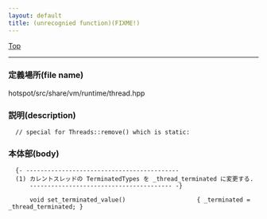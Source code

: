 ```yaml
---
layout: default
title: (unrecognied function)(FIXME!)
---
```

[Top](../index.html)

--- 
### 定義場所(file name)
hotspot/src/share/vm/runtime/thread.hpp
### 説明(description)

```
  // special for Threads::remove() which is static:
```


### 本体部(body)
```
  {- -------------------------------------------
  (1) カレントスレッドの TerminatedTypes を _thread_terminated に変更する.
      ---------------------------------------- -}

	  void set_terminated_value()                    { _terminated = _thread_terminated; }
	
```


